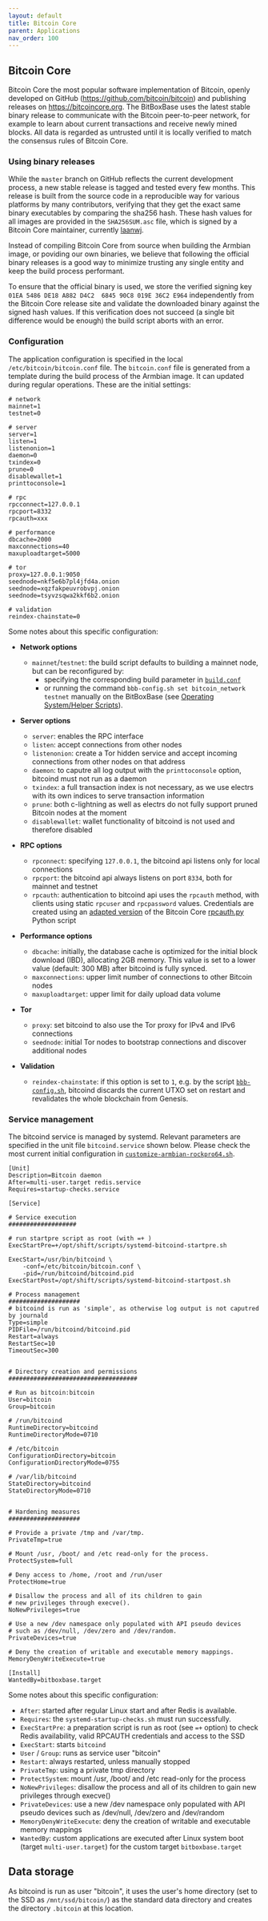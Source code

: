 ```yaml
---
layout: default
title: Bitcoin Core
parent: Applications
nav_order: 100
---
```

## Bitcoin Core

Bitcoin Core the most popular software implementation of Bitcoin, openly developed on GitHub (<https://github.com/bitcoin/bitcoin>) and publishing releases on <https://bitcoincore.org>. The BitBoxBase uses the latest stable binary release to communicate with the Bitcoin peer-to-peer network, for example to learn about current transactions and receive newly mined blocks. All data is regarded as untrusted until it is locally verified to match the consensus rules of Bitcoin Core.

### Using binary releases

While the `master` branch on GitHub reflects the current development process, a new stable release is tagged and tested every few months. This release is built from the source code in a reproducible way for various platforms by many contributors, verifying that they get the exact same binary executables by comparing the sha256 hash. These hash values for all images are provided in the `SHA256SUM.asc` file, which is signed by a Bitcoin Core maintainer, currently [laanwj](https://github.com/laanwj).

Instead of compiling Bitcoin Core from source when building the Armbian image, or poviding our own binaries, we believe that following the official binary releases is a good way to minimize trusting any single entity and keep the build process performant.

To ensure that the official binary is used, we store the verified signing key `01EA 5486 DE18 A882 D4C2  6845 90C8 019E 36C2 E964` independently from the Bitcoin Core release site and validate the downloaded binary against the signed hash values. If this verification does not succeed (a single bit difference would be enough) the build script aborts with an error.

### Configuration

The application configuration is specified in the local `/etc/bitcoin/bitcoin.conf` file. The `bitcoin.conf` file is generated from a template during the build process of the Armbian image. It can updated during regular operations. These are the initial settings:

```console
# network
mainnet=1
testnet=0

# server
server=1
listen=1
listenonion=1
daemon=0
txindex=0
prune=0
disablewallet=1
printtoconsole=1

# rpc
rpcconnect=127.0.0.1
rpcport=8332
rpcauth=xxx

# performance
dbcache=2000
maxconnections=40
maxuploadtarget=5000

# tor
proxy=127.0.0.1:9050
seednode=nkf5e6b7pl4jfd4a.onion
seednode=xqzfakpeuvrobvpj.onion
seednode=tsyvzsqwa2kkf6b2.onion

# validation
reindex-chainstate=0
```

Some notes about this specific configuration:

* **Network options**
  * `mainnet`/`testnet`: the build script defaults to building a mainnet node, but can be reconfigured by:
    * specifying the corresponding build parameter in [`build.conf`](https://github.com/digitalbitbox/bitbox-base/blob/master/armbian/base/build.conf)
    * or running the command `bbb-config.sh set bitcoin_network testnet` manually on the BitBoxBase (see [Operating System/Helper Scripts](../customapps/additional-scripts.md)).

* **Server options**
  * `server`: enables the RPC interface
  * `listen`: accept connections from other nodes
  * `listenonion`: create a Tor hidden service and accept incoming connections from other nodes on that address
  * `daemon`: to caputre all log output with the `printtoconsole` option, bitcoind must not run as a daemon
  * `txindex`: a full transaction index is not necessary, as we use electrs with its own indices to serve transaction information
  * `prune`: both c-lightning as well as electrs do not fully support pruned Bitcoin nodes at the moment
  * `disablewallet`: wallet functionality of bitcoind is not used and therefore disabled

* **RPC options**
  * `rpconnect`: specifying `127.0.0.1`, the bitcoind api listens only for local connections
  * `rpcport`: the bitcoind api always listens on port `8334`, both for mainnet and testnet
  * `rpcauth`: authentication to bitcoind api uses the `rpcauth` method, with clients using static `rpcuser` and `rpcpassword` values. Credentials are created using an [adapted version](https://github.com/digitalbitbox/bitbox-base/blob/master/armbian/base/scripts/bitcoind-rpcauth.py) of the Bitcoin Core [rpcauth.py](https://github.com/bitcoin/bitcoin/tree/master/share/rpcauth) Python script

* **Performance options**
  * `dbcache`: initially, the database cache is optimized for the initial block download (IBD), allocating 2GB memory. This value is set to a lower value (default: 300 MB) after bitcoind is fully synced.
  * `maxconnections`: upper limit number of connections to other Bitcoin nodes
  * `maxuploadtarget`: upper limit for daily upload data volume

* **Tor**
  * `proxy`: set bitcoind to also use the Tor proxy for IPv4 and IPv6 connections
  * `seednode`: initial Tor nodes to bootstrap connections and discover additional nodes

* **Validation**
  * `reindex-chainstate`: if this option is set to `1`, e.g. by the script [`bbb-config.sh`](https://github.com/digitalbitbox/bitbox-base/blob/master/armbian/base/scripts/bbb-config.sh), bitcoind discards the current UTXO set on restart and revalidates the whole blockchain from Genesis.

### Service management

The bitcoind service is managed by systemd. Relevant parameters are specified in the unit file `bitcoind.service` shown below. Please check the most current initial configuration in [`customize-armbian-rockpro64.sh`](https://github.com/digitalbitbox/bitbox-base/blob/master/armbian/base/customize-armbian-rockpro64.sh).

```console
[Unit]
Description=Bitcoin daemon
After=multi-user.target redis.service
Requires=startup-checks.service

[Service]

# Service execution
###################

# run startpre script as root (with =+ )
ExecStartPre=+/opt/shift/scripts/systemd-bitcoind-startpre.sh

ExecStart=/usr/bin/bitcoind \
    -conf=/etc/bitcoin/bitcoin.conf \
    -pid=/run/bitcoind/bitcoind.pid
ExecStartPost=/opt/shift/scripts/systemd-bitcoind-startpost.sh

# Process management
####################
# bitcoind is run as 'simple', as otherwise log output is not caputred by journald
Type=simple
PIDFile=/run/bitcoind/bitcoind.pid
Restart=always
RestartSec=10
TimeoutSec=300


# Directory creation and permissions
####################################

# Run as bitcoin:bitcoin
User=bitcoin
Group=bitcoin

# /run/bitcoind
RuntimeDirectory=bitcoind
RuntimeDirectoryMode=0710

# /etc/bitcoin
ConfigurationDirectory=bitcoin
ConfigurationDirectoryMode=0755

# /var/lib/bitcoind
StateDirectory=bitcoind
StateDirectoryMode=0710


# Hardening measures
####################

# Provide a private /tmp and /var/tmp.
PrivateTmp=true

# Mount /usr, /boot/ and /etc read-only for the process.
ProtectSystem=full

# Deny access to /home, /root and /run/user
ProtectHome=true

# Disallow the process and all of its children to gain
# new privileges through execve().
NoNewPrivileges=true

# Use a new /dev namespace only populated with API pseudo devices
# such as /dev/null, /dev/zero and /dev/random.
PrivateDevices=true

# Deny the creation of writable and executable memory mappings.
MemoryDenyWriteExecute=true

[Install]
WantedBy=bitboxbase.target
```

Some notes about this specific configuration:

* `After`: started after regular Linux start and after Redis is available.
* `Requires`: the `systemd-startup-checks.sh` must run successfully.
* `ExecStartPre`: a preparation script is run as root (see `=+` option) to check Redis availability, valid RPCAUTH credentials and access to the SSD
* `ExecStart`: starts `bitcoind`
* `User` / `Group`: runs as service user "bitcoin"
* `Restart`: always restarted, unless manually stopped
* `PrivateTmp`: using a private tmp directory
* `ProtectSystem`: mount /usr, /boot/ and /etc read-only for the process
* `NoNewPrivileges`: disallow the process and all of its children to gain new privileges through execve()
* `PrivateDevices`: use a new /dev namespace only populated with API pseudo devices such as /dev/null, /dev/zero and /dev/random
* `MemoryDenyWriteExecute`: deny the creation of writable and executable memory mappings
* `WantedBy`: custom applications are executed after Linux system boot (target `multi-user.target`) for the custom target `bitboxbase.target`


## Data storage

As bitcoind is run as user "bitcoin", it uses the user's home directory (set to the SSD as `/mnt/ssd/bitcoin/`) as the standard data directory and creates the directory `.bitcoin` at this location.
